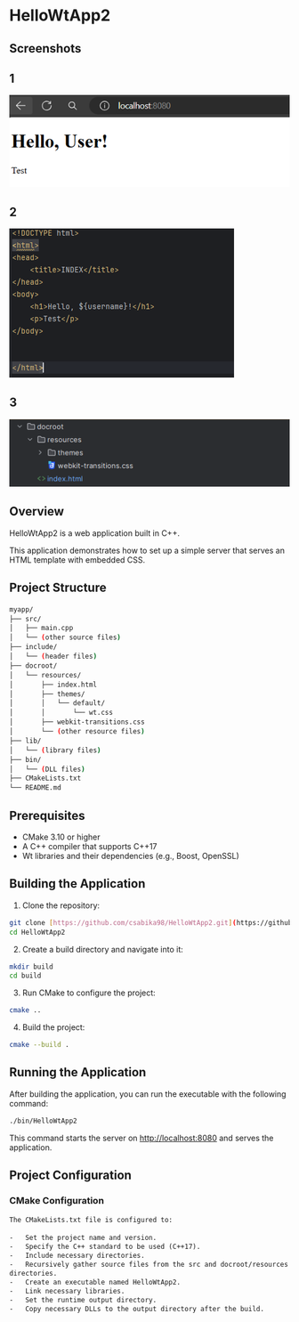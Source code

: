 # HelloWtApp2

## Screenshots

## 1
![1.png](screenshots/1.png)
## 2
![2.png](screenshots/2.png)
## 3
![3.png](screenshots/3.png)

## Overview

HelloWtApp2 is a web application built in C++. 

This application demonstrates how to set up a simple server that serves an HTML template with embedded CSS.


## Project Structure
```sh
myapp/
├── src/
│   ├── main.cpp
│   └── (other source files)
├── include/
│   └── (header files)
├── docroot/
│   └── resources/
│       ├── index.html
│       ├── themes/
│       │   └── default/
│       │       └── wt.css
│       ├── webkit-transitions.css
│       └── (other resource files)
├── lib/
│   └── (library files)
├── bin/
│   └── (DLL files)
├── CMakeLists.txt
└── README.md
```
## Prerequisites

-   CMake 3.10 or higher
-   A C++ compiler that supports C++17
-   Wt libraries and their dependencies (e.g., Boost, OpenSSL)

## Building the Application

1.  Clone the repository: 
```sh    
git clone [https://github.com/csabika98/HelloWtApp2.git](https://github.com/yourusername/HelloWtApp2.git)
cd HelloWtApp2
```
    
2.  Create a build directory and navigate into it: 
```sh  
mkdir build 
cd build
```  
3.  Run CMake to configure the project: 
```sh
cmake ..
``` 

4.  Build the project: 
```sh
cmake --build .
```

## Running the Application

After building the application, you can run the executable with the following command:
```sh
./bin/HelloWtApp2 
```

This command starts the server on [http://localhost:8080](http://localhost:8080) and serves the application.


## Project Configuration

### CMake Configuration
```ssh
The CMakeLists.txt file is configured to:

-   Set the project name and version.
-   Specify the C++ standard to be used (C++17).
-   Include necessary directories.
-   Recursively gather source files from the src and docroot/resources directories.
-   Create an executable named HelloWtApp2.
-   Link necessary libraries.
-   Set the runtime output directory.
-   Copy necessary DLLs to the output directory after the build.
```
